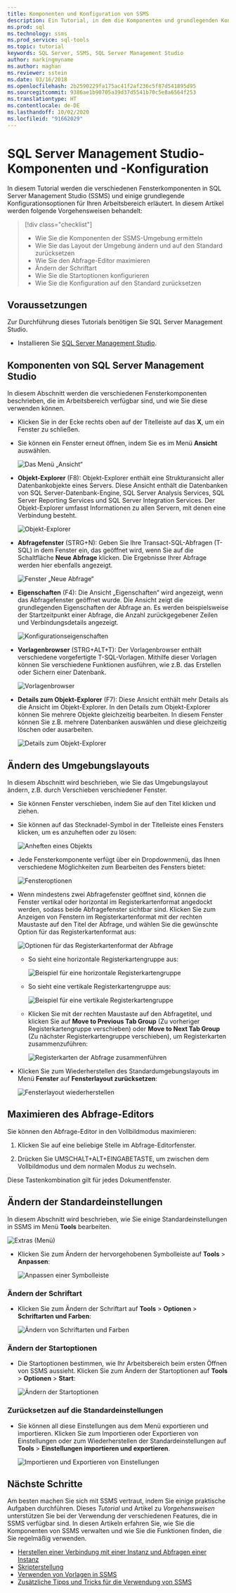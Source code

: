 ```yaml
---
title: Komponenten und Konfiguration von SSMS
description: Ein Tutorial, in dem die Komponenten und grundlegenden Konfigurationsoptionen für Ihre SQL Server Management Studio-Umgebung erläutert werden.
ms.prod: sql
ms.technology: ssms
ms.prod_service: sql-tools
ms.topic: tutorial
keywords: SQL Server, SSMS, SQL Server Management Studio
author: markingmyname
ms.author: maghan
ms.reviewer: sstein
ms.date: 03/16/2018
ms.openlocfilehash: 2b2590229fa175ac41f2af236c5f87d541895d95
ms.sourcegitcommit: 9386ae1b90705a39d37d5541b70c5e8a6564f253
ms.translationtype: HT
ms.contentlocale: de-DE
ms.lasthandoff: 10/02/2020
ms.locfileid: "91662029"
---
```

# <a name="sql-server-management-studio-components-and-configuration"></a>SQL Server Management Studio-Komponenten und -Konfiguration

In diesem Tutorial werden die verschiedenen Fensterkomponenten in SQL Server Management Studio (SSMS) und einige grundlegende Konfigurationsoptionen für Ihren Arbeitsbereich erläutert. In diesem Artikel werden folgende Vorgehensweisen behandelt: 

> [!div class="checklist"]
> * Wie Sie die Komponenten der SSMS-Umgebung ermitteln
> * Wie Sie das Layout der Umgebung ändern und auf den Standard zurücksetzen
> * Wie Sie den Abfrage-Editor maximieren
> * Ändern der Schriftart
> * Wie Sie die Startoptionen konfigurieren
> * Wie Sie die Konfiguration auf den Standard zurücksetzen

## <a name="prerequisites"></a>Voraussetzungen

Zur Durchführung dieses Tutorials benötigen Sie SQL Server Management Studio.  

* Installieren Sie [SQL Server Management Studio](https://docs.microsoft.com/sql/ssms/download-sql-server-management-studio-ssms).

## <a name="sql-server-management-studio-components"></a>Komponenten von SQL Server Management Studio

In diesem Abschnitt werden die verschiedenen Fensterkomponenten beschrieben, die im Arbeitsbereich verfügbar sind, und wie Sie diese verwenden können.

* Klicken Sie in der Ecke rechts oben auf der Titelleiste auf das **X**, um ein Fenster zu schließen.
* Sie können ein Fenster erneut öffnen, indem Sie es im Menü **Ansicht** auswählen.

    ![Das Menü „Ansicht“](media/ssms-configuration/viewmenu.png)

* **Objekt-Explorer** (F8): Objekt-Explorer enthält eine Strukturansicht aller Datenbankobjekte eines Servers. Diese Ansicht enthält die Datenbanken von SQL Server-Datenbank-Engine, SQL Server Analysis Services, SQL Server Reporting Services und SQL Server Integration Services. Der Objekt-Explorer umfasst Informationen zu allen Servern, mit denen eine Verbindung besteht. 

    ![Objekt-Explorer](media/ssms-configuration/objectexplorer.png)
* **Abfragefenster** (STRG+N): Geben Sie Ihre Transact-SQL-Abfragen (T-SQL) in dem Fenster ein, das geöffnet wird, wenn Sie auf die Schaltfläche **Neue Abfrage** klicken. Die Ergebnisse Ihrer Abfrage werden hier ebenfalls angezeigt.

    ![Fenster „Neue Abfrage“](media/ssms-configuration/newquery.png)

* **Eigenschaften** (F4): Die Ansicht „Eigenschaften“ wird angezeigt, wenn das Abfragefenster geöffnet wurde. Die Ansicht zeigt die grundlegenden Eigenschaften der Abfrage an. Es werden beispielsweise der Startzeitpunkt einer Abfrage, die Anzahl zurückgegebener Zeilen und Verbindungsdetails angezeigt.  

    ![Konfigurationseigenschaften](media/ssms-configuration/properties.png)

* **Vorlagenbrowser** (STRG+ALT+T): Der Vorlagenbrowser enthält verschiedene vorgefertigte T-SQL-Vorlagen. Mithilfe dieser Vorlagen können Sie verschiedene Funktionen ausführen, wie z.B. das Erstellen oder Sichern einer Datenbank. 

    ![Vorlagenbrowser](media/ssms-configuration/templates.png)

* **Details zum Objekt-Explorer** (F7): Diese Ansicht enthält mehr Details als die Ansicht im Objekt-Explorer. In den Details zum Objekt-Explorer können Sie mehrere Objekte gleichzeitig bearbeiten. In diesem Fenster können Sie z.B. mehrere Datenbanken auswählen und diese gleichzeitig löschen oder ausarbeiten. 

    ![Details zum Objekt-Explorer](media/ssms-configuration/objectexplorerdetails.PNG) 

## <a name="change-the-environment-layout"></a>Ändern des Umgebungslayouts 

In diesem Abschnitt wird beschrieben, wie Sie das Umgebungslayout ändern, z.B. durch Verschieben verschiedener Fenster. 

* Sie können Fenster verschieben, indem Sie auf den Titel klicken und ziehen. 
* Sie können auf das Stecknadel-Symbol in der Titelleiste eines Fensters klicken, um es anzuheften oder zu lösen:

    ![Anheften eines Objekts](media/ssms-configuration/pushpin.png)

* Jede Fensterkomponente verfügt über ein Dropdownmenü, das Ihnen verschiedene Möglichkeiten zum Bearbeiten des Fensters bietet: 

    ![Fensteroptionen](media/ssms-configuration/windowoptions.png)

* Wenn mindestens zwei Abfragefenster geöffnet sind, können die Fenster vertikal oder horizontal im Registerkartenformat angedockt werden, sodass beide Abfragefenster sichtbar sind. Klicken Sie zum Anzeigen von Fenstern im Registerkartenformat mit der rechten Maustaste auf den Titel der Abfrage, und wählen Sie die gewünschte Option für das Registerkartenformat aus:

    ![Optionen für das Registerkartenformat der Abfrage](media/ssms-configuration/querytabbedoptions.png)

    * So sieht eine horizontale Registerkartengruppe aus:

      ![Beispiel für eine horizontale Registerkartengruppe](media/ssms-configuration/horizontaltab.png)

    * So sieht eine vertikale Registerkartengruppe aus:

      ![Beispiel für eine vertikale Registerkartengruppe](media/ssms-configuration/verticaltabgroup.png)

    * Klicken Sie mit der rechten Maustaste auf den Abfragetitel, und klicken Sie auf **Move to Previous Tab Group** (Zu vorheriger Registerkartengruppe verschieben) oder **Move to Next Tab Group** (Zu nächster Registerkartengruppe verschieben), um Registerkarten zusammenzuführen:

      ![Registerkarten der Abfrage zusammenführen](media/ssms-configuration/mergetabgroups.png)

* Klicken Sie zum Wiederherstellen des Standardumgebungslayouts im Menü **Fenster** auf **Fensterlayout zurücksetzen**:

    ![Fensterlayout wiederherstellen](media/ssms-configuration/resetwindowlayout.png)

## <a name="maximize-query-editor"></a>Maximieren des Abfrage-Editors

Sie können den Abfrage-Editor in den Vollbildmodus maximieren:

1. Klicken Sie auf eine beliebige Stelle im Abfrage-Editorfenster.

2. Drücken Sie UMSCHALT+ALT+EINGABETASTE, um zwischen dem Vollbildmodus und dem normalen Modus zu wechseln. 

Diese Tastenkombination gilt für jedes Dokumentfenster. 

## <a name="change-basic-settings"></a>Ändern der Standardeinstellungen

In diesem Abschnitt wird beschrieben, wie Sie einige Standardeinstellungen in SSMS im Menü **Tools** bearbeiten.

  ![Extras (Menü)](media/ssms-configuration/tools.png)

* Klicken Sie zum Ändern der hervorgehobenen Symbolleiste auf **Tools** > **Anpassen**:

    ![Anpassen einer Symbolleiste](media/ssms-configuration/toolbar.png)

### <a name="change-the-font"></a>Ändern der Schriftart

* Klicken Sie zum Ändern der Schriftart auf **Tools** > **Optionen** > **Schriftarten und Farben**:

     ![Ändern von Schriftarten und Farben](media/ssms-configuration/fontsandcolors.png)

### <a name="change-startup-options"></a>Ändern der Startoptionen

* Die Startoptionen bestimmen, wie Ihr Arbeitsbereich beim ersten Öffnen von SSMS aussieht. Klicken Sie zum Ändern der Startoptionen auf **Tools** > **Optionen** > **Start**:

    ![Ändern der Startoptionen](media/ssms-configuration/startup.png)

### <a name="reset-settings-to-the-default"></a>Zurücksetzen auf die Standardeinstellungen

* Sie können all diese Einstellungen aus dem Menü exportieren und importieren. Klicken Sie zum Importieren oder Exportieren von Einstellungen oder zum Wiederherstellen der Standardeinstellungen auf **Tools** > **Einstellungen importieren und exportieren**. 

    ![Importieren und Exportieren von Einstellungen](media/ssms-configuration/settings.png)

## <a name="next-steps"></a>Nächste Schritte

Am besten machen Sie sich mit SSMS vertraut, indem Sie einige praktische Aufgaben durchführen. Dieses *Tutorial* und Artikel zu *Vorgehensweisen* unterstützen Sie bei der Verwendung der verschiedenen Features, die in SSMS verfügbar sind.  In diesen Artikeln erfahren Sie, wie Sie die Komponenten von SSMS verwalten und wie Sie die Funktionen finden, die Sie regelmäßig verwenden.

* [Herstellen einer Verbindung mit einer Instanz und Abfragen einer Instanz](connect-query-sql-server.md)
* [Skripterstellung](scripting-ssms.md)
* [Verwenden von Vorlagen in SSMS](../template/templates-ssms.md)
* [Zusätzliche Tipps und Tricks für die Verwendung von SSMS](ssms-tricks.md)